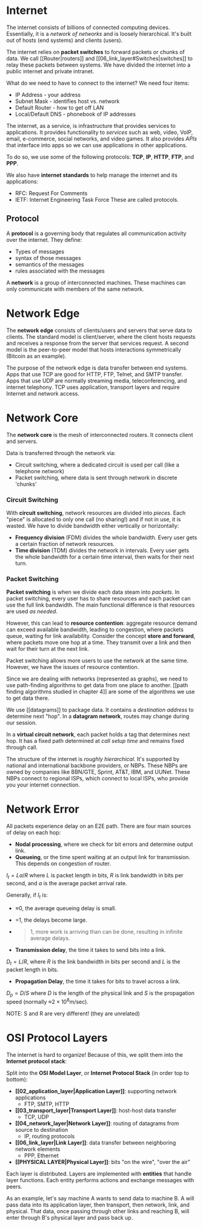 # Internet
The internet consists of billions of connected computing devices. Essentially, it is a *network of networks* and is loosely hierarchical. It's built out of hosts (end systems) and clients (users). 

The internet relies on **packet switches** to forward packets or chunks of data. We call [[Router|routers]] and [[06_link_layer#Switches|switches]] to relay these packets between systems. We have divided the internet into a public internet and private intranet.

What do we need to have to connect to the internet? We need four items:
- IP Address - your address
- Subnet Mask - identifies host vs. network
- Default Router - how to get off LAN
- Local/Default DNS - phonebook of IP addresses

The internet, as a service, is infrastructure that provides services to applications. It provides functionality to *services* such as web, video, VoIP, email, e-commerce, social networks, and video games. It also provides *APIs* that interface into apps so we can use applications in other applications. 

To do so, we use some of the following protocols: **TCP**, **IP**, **HTTP**, **FTP**, and **PPP**. 

We also have **internet standards** to help manage the internet and its applications: 
- RFC: Request For Comments
- IETF: Internet Engineering Task Force
These are called protocols. 
## Protocol
A **protocol** is a governing body that regulates all communication activity over the internet. They define:

- Types of messages
- syntax of those messages
- semantics of the messages
- rules associated with the messages

A **network** is a group of interconnected machines. These machines can only communicate with members of the same network. 

# Network Edge

The **network edge** consists of clients/users and servers that serve data to clients. The standard model is client/server, where the client hosts requests and receives a response from the server that services request.
A second model is the peer-to-peer model that hosts interactions symmetrically (Bitcoin as an example).

The purpose of the network edge is data transfer between end systems. Apps that use TCP are good for HTTP, FTP, Telnet, and SMTP transfer. Apps that use UDP are normally streaming media, teleconferencing, and internet telephony. TCP uses application, transport layers and require Internet and network access. 

# Network Core

The **network core** is the mesh of interconnected routers. It connects client and servers.

Data is transferred through the network via:

- Circuit switching, where a dedicated circuit is used per call (like a telephone network)
- Packet switching, where data is sent through network in discrete 'chunks'

### Circuit Switching

With **circuit switching**, network resources are divided into *pieces*. Each "piece" is allocated to only one call (no sharing!) and if not in use, it is wasted. We have to divide bandwidth either vertically or horizontally:
- **Frequency division** (FDM) divides the whole bandwidth. Every user gets a certain fraction of network resources. 
- **Time division** (TDM) divides the network in intervals. Every user gets the whole bandwidth for a certain time interval, then waits for their next turn. 

### Packet Switching

**Packet switching** is when we divide each data steam into *packets*. In packet switching, every user has to share resources and each packet can use the full link bandwidth. The main functional difference is that resources are used *as needed*. 

However, this can lead to **resource contention**: aggregate resource demand can exceed available bandwidth, leading to congestion, where packets queue, waiting for link availability. Consider the concept **store and forward**, where packets move one hop at a time. They transmit over a link and then wait for their turn at the next link. 

Packet switching allows more users to use the network at the same time. However, we have the issues of resource contention. 

Since we are dealing with networks (represented as graphs), we need to use path-finding algorithms to get data from one place to another. [[path finding algorithms studied in chapter 4]] are some of the algorithms we use to get data there. 

We use [[datagrams]] to package data. It contains a *destination address* to determine next "hop". In a **datagram network**, routes may change during our session. 

In a **virtual circuit network**, each packet holds a tag that determines next hop. It has a fixed path determined at *call setup time* and remains fixed through call. 

The structure of the internet is *roughly hierarchical*. It's supported by national and international backbone providers, or NBPs. These NBPs are owned by companies like BBN/GTE, Sprint, AT&T, IBM, and UUNet. These NBPs connect to regional ISPs, which connect to local ISPs, who provide you your internet connection. 

# Network Error

All packets experience delay on an E2E path. There are four main sources of delay on each hop:

- **Nodal processing**, where we check for bit errors and determine output link. 
- **Queueing**, or the time spent waiting at an output link for transmission. This depends on congestion of router. 

$I_t=La/R$ where $L$ is packet length in bits, $R$ is link bandwidth in bits per second, and $a$ is the average packet arrival rate.

Generally, if $I_t$ is:
- ≈0, the average queueing delay is small. 
- =1, the delays become large. 
- >1, more work is arriving than can be done, resulting in infinite average delays. 

- **Transmission delay**, the time it takes to send bits into a link. 

$D_t=L/R$, where $R$ is the link bandwidth in bits per second and $L$ is the packet length in bits. 

- **Propagation Delay**, the time it takes for bits to travel across a link. 

$D_p=D/S$ where $D$ is the length of the physical link and $S$ is the propagation speed (normally ≈$2\times10^8\text{m/sec})$. 

NOTE: S and R are very different! (they are unrelated)

# OSI Protocol Layers

The internet is hard to organize!
Because of this, we split them into the **Internet protocol stack**:

Split into the **OSI Model Layer**, or **Internet Protocol Stack** (in order top to bottom):

- **[[02_application_layer|Application Layer]]**: supporting network applications
  - FTP, SMTP, HTTP
- **[[03_transport_layer|Transport Layer]]**: host-host data transfer
  - TCP, UDP
- **[[04_network_layer|Network Layer]]**: routing of datagrams from source to destination
  - IP, routing protocols
- **[[06_link_layer|Link Layer]]**: data transfer between neighboring network elements
  - PPP, Ethernet
- **[[PHYSICAL LAYER|Physical Layer]]**: bits "on the wire", "over the air"

Each layer is distributed. Layers are implemented with **entities** that handle layer functions. Each entity performs actions and exchange messages with peers.

As an example, let's say machine A wants to send data to machine B. A will pass data into its application layer, then transport, then network, link, and physical. That data, once passing through other links and reaching B, will enter through B's physical layer and pass back up. 
